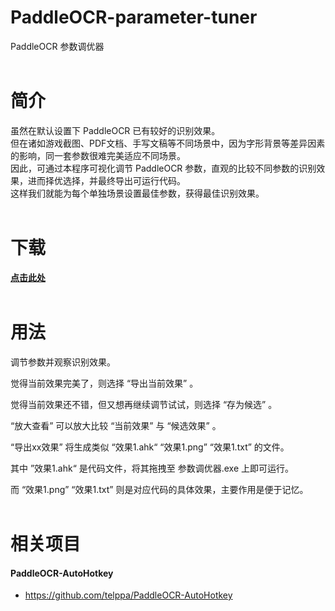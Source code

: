 # PaddleOCR-parameter-tuner  
PaddleOCR 参数调优器  
  <br>
# 简介  
虽然在默认设置下 PaddleOCR 已有较好的识别效果。  
但在诸如游戏截图、PDF文档、手写文稿等不同场景中，因为字形背景等差异因素的影响，同一套参数很难完美适应不同场景。  
因此，可通过本程序可视化调节 PaddleOCR 参数，直观的比较不同参数的识别效果，进而择优选择，并最终导出可运行代码。  
这样我们就能为每个单独场景设置最佳参数，获得最佳识别效果。  
  <br>
# 下载  
**[点击此处]()**  
  <br>
# 用法  
调节参数并观察识别效果。  

觉得当前效果完美了，则选择 “导出当前效果” 。  

觉得当前效果还不错，但又想再继续调节试试，则选择 “存为候选” 。  

“放大查看” 可以放大比较 “当前效果” 与 “候选效果” 。  

“导出xx效果” 将生成类似 “效果1.ahk“ “效果1.png” “效果1.txt” 的文件。  

其中 ”效果1.ahk“ 是代码文件，将其拖拽至 参数调优器.exe 上即可运行。  

而 “效果1.png” “效果1.txt” 则是对应代码的具体效果，主要作用是便于记忆。  
  <br>
# 相关项目  
#### PaddleOCR-AutoHotkey  
* https://github.com/telppa/PaddleOCR-AutoHotkey  
